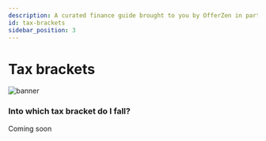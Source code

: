 ```yaml
---
description: A curated finance guide brought to you by OfferZen in partnership with Investec.
id: tax-brackets
sidebar_position: 3
---
```


# Tax brackets
![banner](pathname:///img/assets/taxzebbie.png)

### Into which tax bracket do I fall?&#x20;


Coming soon